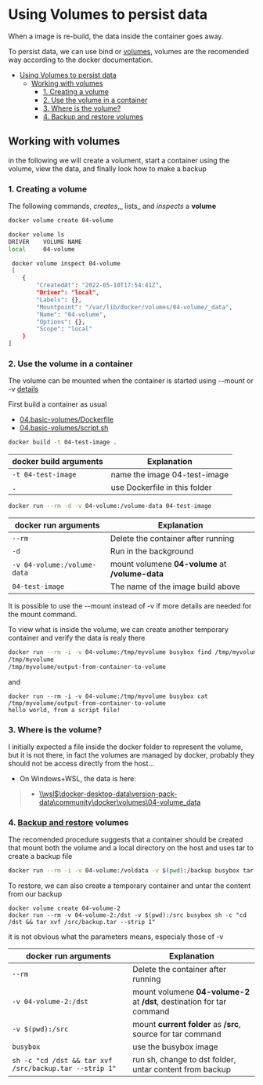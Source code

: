 # Using Volumes to persist data
When a image is re-build, the data inside the container goes away.

To persist data, we can use bind or [volumes](https://docs.docker.com/storage/volumes/), volumes are the recomended way according to the docker documentation.

- [Using Volumes to persist data](#using-volumes-to-persist-data)
  - [Working with volumes](#working-with-volumes)
    - [1. Creating a volume](#1-creating-a-volume)
    - [2. Use the volume in a container](#2-use-the-volume-in-a-container)
    - [3. Where is the volume?](#3-where-is-the-volume)
    - [4. Backup and restore volumes](#4-backup-and-restore-volumes)

## Working with volumes
in the following we will create a volument, start a container using the volume, view the data, and finally look how to make a backup

### 1. Creating a volume
The following commands, _creates_,_ lists_ and _inspects_ a __volume__
```sh
docker volume create 04-volume
```
```sh
docker volume ls
DRIVER    VOLUME NAME
local     04-volume
```

```sh
 docker volume inspect 04-volume
 [
    {
        "CreatedAt": "2022-05-10T17:54:41Z",
        "Driver": "local",
        "Labels": {},
        "Mountpoint": "/var/lib/docker/volumes/04-volume/_data",
        "Name": "04-volume",
        "Options": {},
        "Scope": "local"
    }
]
```
### 2. Use the volume in a container
The volume can be mounted when the container is started using --mount or -v [details](https://docs.docker.com/storage/volumes/#start-a-container-with-a-volume)

First build a container as usual
* [04.basic-volumes/Dockerfile](./04.basic-volumes/Dockerfile)
* [04.basic-volumes/script.sh](./04.basic-volumes/script.sh)

```sh
docker build -t 04-test-image .
```
docker build arguments|Explanation
-|-
```-t 04-test-image```| name the image 04-test-image
```.```|use Dockerfile in this folder

```sh
docker run --rm -d -v 04-volume:/volume-data 04-test-image
```
docker run arguments|Explanation
-|-
```--rm```| Delete the container after running
```-d```| Run in the background
```-v 04-volume:/volume-data```| mount volumene __04-volume__ at __/volume-data__
```04-test-image```|The name of the image build above

It is possible to use the --mount instead of -v if more details are needed for the mount command.

To view what is inside the volume, we can create another temporary container and verify the data is realy there
```sh
docker run --rm -i -v 04-volume:/tmp/myvolume busybox find /tmp/myvolume
/tmp/myvolume
/tmp/myvolume/output-from-container-to-volume
```
and
```
docker run --rm -i -v 04-volume:/tmp/myvolume busybox cat /tmp/myvolume/output-from-container-to-volume
hello world, from a script file!
```

### 3. Where is the volume?
I initially expected a file inside the docker folder to represent the volume, but it is not there, in fact the volumes are managed by docker, probably they should not be access directly from the host...
* On Windows+WSL, the data is here: 
> * [\\\wsl$\docker-desktop-data\version-pack-data\community\docker\volumes\04-volume\_data](https://stackoverflow.com/questions/61083772/where-are-docker-volumes-located-when-running-wsl-using-docker-desktop)

### 4. [Backup and restore](https://docs.docker.com/storage/volumes/#backup-restore-or-migrate-data-volumes) volumes
The recomended procedure suggests that a container should be created that mount both the volume and a local directory on the host and uses tar to create a backup file
```sh
docker run --rm -i -v 04-volume:/voldata -v $(pwd):/backup busybox tar cvf /backup/backup.tar /voldata
```

To restore, we can also create a temporary container and untar the content from our backup
```
docker volume create 04-volume-2
docker run --rm -v 04-volume-2:/dst -v $(pwd):/src busybox sh -c "cd /dst && tar xvf /src/backup.tar --strip 1"
```
it is not obvious what the parameters means, especialy those of -v

docker run arguments|Explanation
-|-
```--rm```| Delete the container after running
```-v 04-volume-2:/dst```| mount volumene __04-volume-2__ at __/dst__, destination for tar command
```-v $(pwd):/src```|mount __current folder__ as __/src__, source for tar command
```busybox```|use the busybox image
```sh -c "cd /dst && tar xvf /src/backup.tar --strip 1"```|run sh, change to dst folder, untar content from backup

